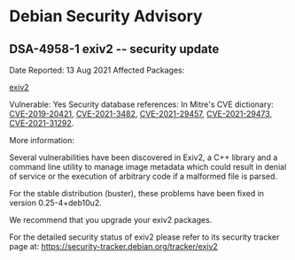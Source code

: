 
Debian Security Advisory
========================


DSA-4958-1 exiv2 -- security update
-----------------------------------



Date Reported:
13 Aug 2021
Affected Packages:

[exiv2](https://packages.debian.org/src:exiv2)

Vulnerable:
Yes
Security database references:
In Mitre's CVE dictionary: [CVE-2019-20421](https://security-tracker.debian.org/tracker/CVE-2019-20421), [CVE-2021-3482](https://security-tracker.debian.org/tracker/CVE-2021-3482), [CVE-2021-29457](https://security-tracker.debian.org/tracker/CVE-2021-29457), [CVE-2021-29473](https://security-tracker.debian.org/tracker/CVE-2021-29473), [CVE-2021-31292](https://security-tracker.debian.org/tracker/CVE-2021-31292).  

More information:

Several vulnerabilities have been discovered in Exiv2, a C++ library and
a command line utility to manage image metadata which could result in
denial of service or the execution of arbitrary code if a malformed
file is parsed.


For the stable distribution (buster), these problems have been fixed in
version 0.25-4+deb10u2.


We recommend that you upgrade your exiv2 packages.


For the detailed security status of exiv2 please refer to
its security tracker page at:
<https://security-tracker.debian.org/tracker/exiv2>





